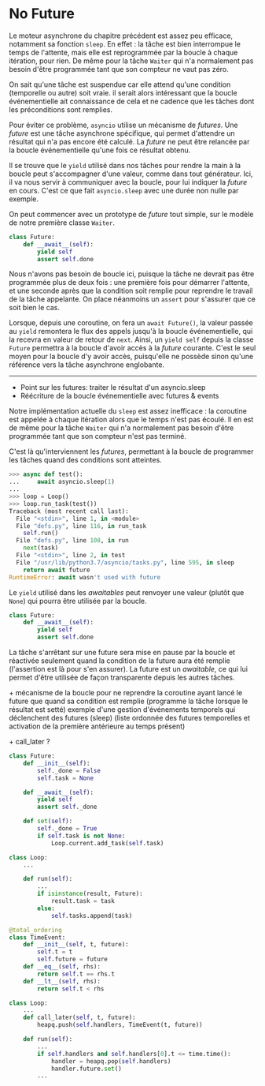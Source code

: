 # No Future

Le moteur asynchrone du chapitre précédent est assez peu efficace, notamment sa fonction `sleep`.
En effet : la tâche est bien interrompue le temps de l'attente, mais elle est reprogrammée par la boucle à chaque itération, pour rien.
De même pour la tâche `Waiter` qui n'a normalement pas besoin d'être programmée tant que son compteur ne vaut pas zéro.

On sait qu'une tâche est suspendue car elle attend qu'une condition (temporelle ou autre) soit vraie.
il serait alors intéressant que la boucle événementielle ait connaissance de cela et ne cadence que les tâches dont les préconditions sont remplies.

Pour éviter ce problème, `asyncio` utilise un mécanisme de *futures*.
Une *future* est une tâche asynchrone spécifique, qui permet d'attendre un résultat qui n'a pas encore été calculé.
La *future* ne peut être relancée par la boucle événementielle qu'une fois ce résultat obtenu.

Il se trouve que le `yield` utilisé dans nos tâches pour rendre la main à la boucle peut s'accompagner d'une valeur, comme dans tout générateur.
Ici, il va nous servir à communiquer avec la boucle, pour lui indiquer la *future* en cours.
C'est ce que fait `asyncio.sleep` avec une durée non nulle par exemple.

On peut commencer avec un prototype de *future* tout simple, sur le modèle de notre première classe `Waiter`.

```python
class Future:
    def __await__(self):
        yield self
        assert self.done
```

Nous n'avons pas besoin de boucle ici, puisque la tâche ne devrait pas être programmée plus de deux fois : une première fois pour démarrer l'attente, et une seconde après que la condition soit remplie pour reprendre le travail de la tâche appelante.
On place néanmoins un `assert` pour s'assurer que ce soit bien le cas.

Lorsque, depuis une coroutine, on fera un `await Future()`, la valeur passée au `yield` remontera le flux des appels jusqu'à la boucle événementielle, qui la recevra en valeur de retour de `next`.
Ainsi, un `yield self` depuis la classe `Future` permettra à la boucle d'avoir accès à la *future* courante.
C'est le seul moyen pour la boucle d'y avoir accès, puisqu'elle ne possède sinon qu'une référence vers la tâche asynchrone englobante.

--------------------

* Point sur les futures: traiter le résultat d'un asyncio.sleep
* Réécriture de la boucle événementielle avec futures & events

Notre implémentation actuelle du `sleep` est assez inefficace : la coroutine est appelée à chaque itération alors que le temps n'est pas écoulé.
Il en est de même pour la tâche `Waiter` qui n'a normalement pas besoin d'être programmée tant que son compteur n'est pas terminé.

C'est là qu'interviennent les _futures_, permettant à la boucle de programmer les tâches quand des conditions sont atteintes.

```python
>>> async def test():
...     await asyncio.sleep(1)
...
>>> loop = Loop()
>>> loop.run_task(test())
Traceback (most recent call last):
  File "<stdin>", line 1, in <module>
  File "defs.py", line 116, in run_task
    self.run()
  File "defs.py", line 108, in run
    next(task)
  File "<stdin>", line 2, in test
  File "/usr/lib/python3.7/asyncio/tasks.py", line 595, in sleep
    return await future
RuntimeError: await wasn't used with future
```

Le `yield` utilisé dans les _awaitables_ peut renvoyer une valeur (plutôt que `None`) qui pourra être utilisée par la boucle.

```python
class Future:
    def __await__(self):
        yield self
        assert self.done
```

La tâche s'arrêtant sur une future sera mise en pause par la boucle et réactivée seulement quand la condition de la future aura été remplie (l'assertion est là pour s'en assurer).
La future est un _awaitable_, ce qui lui permet d'être utilisée de façon transparente depuis les autres tâches.

\+ mécanisme de la boucle pour ne reprendre la coroutine ayant lancé le future que quand sa condition est remplie (programme la tâche lorsque le résultat est setté)
exemple d'une gestion d'événements temporels qui déclenchent des futures (sleep)
(liste ordonnée des futures temporelles et activation de la première antérieure au temps présent)

\+ call_later ?

```python
class Future:
    def __init__(self):
        self._done = False
        self.task = None

    def __await__(self):
        yield self
        assert self._done

    def set(self):
        self._done = True
        if self.task is not None:
            Loop.current.add_task(self.task)
```

```python
class Loop:
    ...

    def run(self):
        ...
        if isinstance(result, Future):
            result.task = task
        else:
            self.tasks.append(task)
```

```python
@total_ordering
class TimeEvent:
    def __init__(self, t, future):
        self.t = t
        self.future = future
    def __eq__(self, rhs):
        return self.t == rhs.t
    def __lt__(self, rhs):
        return self.t < rhs

class Loop:
    ...
    def call_later(self, t, future):
        heapq.push(self.handlers, TimeEvent(t, future))

    def run(self):
        ...
        if self.handlers and self.handlers[0].t <= time.time():
            handler = heapq.pop(self.handlers)
            handler.future.set()
        ...
```
